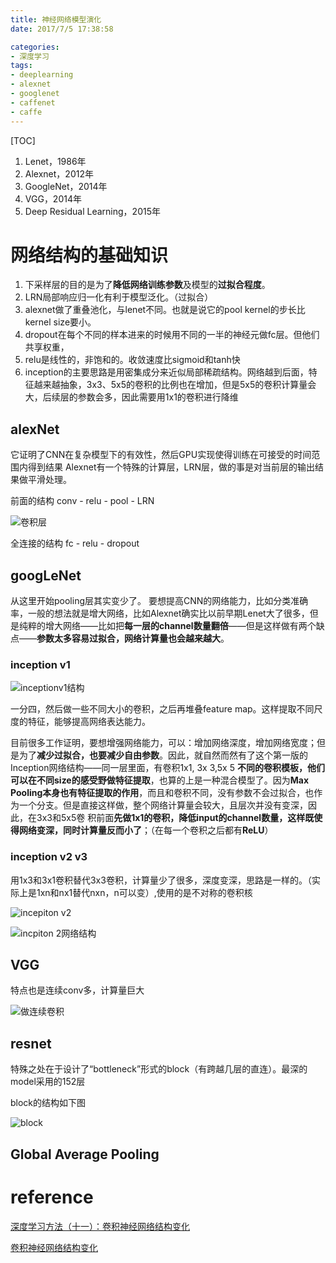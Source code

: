 ```yaml
---
title: 神经网络模型演化
date: 2017/7/5 17:38:58

categories:
- 深度学习
tags:
- deeplearning
- alexnet
- googlenet
- caffenet
- caffe
---
```

[TOC]

1. Lenet，1986年
2. Alexnet，2012年
3. GoogleNet，2014年
4. VGG，2014年
5. Deep Residual Learning，2015年


<!--more-->

<div class="github-widget" data-repo="DragonFive/python_cv_AI_ML"></div>


# 网络结构的基础知识
1. 下采样层的目的是为了**降低网络训练参数**及模型的**过拟合程度**。
2. LRN局部响应归一化有利于模型泛化。（过拟合）
3. alexnet做了重叠池化，与lenet不同。也就是说它的pool kernel的步长比kernel size要小。
4. dropout在每个不同的样本进来的时候用不同的一半的神经元做fc层。但他们共享权重，
5. relu是线性的，非饱和的。收敛速度比sigmoid和tanh快
6. inception的主要思路是用密集成分来近似局部稀疏结构。网络越到后面，特征越来越抽象，3x3、5x5的卷积的比例也在增加，但是5x5的卷积计算量会大，后续层的参数会多，因此需要用1x1的卷积进行降维

## alexNet

它证明了CNN在复杂模型下的有效性，然后GPU实现使得训练在可接受的时间范围内得到结果
Alexnet有一个特殊的计算层，LRN层，做的事是对当前层的输出结果做平滑处理。

前面的结构  conv - relu - pool - LRN

![卷积层][1]

全连接的结构 fc - relu - dropout


## googLeNet
从这里开始pooling层其实变少了。
要想提高CNN的网络能力，比如分类准确率，一般的想法就是增大网络，比如Alexnet确实比以前早期Lenet大了很多，但是纯粹的增大网络——比如把**每一层的channel数量翻倍**——但是这样做有两个缺点——**参数太多容易过拟合，网络计算量也会越来越大**。
### inception v1
![inceptionv1结构][2]

一分四，然后做一些不同大小的卷积，之后再堆叠feature map。这样提取不同尺度的特征，能够提高网络表达能力。

目前很多工作证明，要想增强网络能力，可以：增加网络深度，增加网络宽度；但是为了**减少过拟合，也要减少自由参数**。因此，就自然而然有了这个第一版的Inception网络结构——同一层里面，有卷积1x1, 3x 3,5x 5 **不同的卷积模板，他们可以在不同size的感受野做特征提取**，也算的上是一种混合模型了。因为**Max Pooling本身也有特征提取的作用**，而且和卷积不同，没有参数不会过拟合，也作为一个分支。但是直接这样做，整个网络计算量会较大，且层次并没有变深，因此，在3x3和5x5卷 积前面**先做1x1的卷积，降低input的channel数量，这样既使得网络变深，同时计算量反而小了**；（在每一个卷积之后都有**ReLU**）

### inception v2 v3

用1x3和3x1卷积替代3x3卷积，计算量少了很多，深度变深，思路是一样的。（实际上是1xn和nx1替代nxn，n可以变）,使用的是不对称的卷积核

![incepiton v2][3]

![incpiton 2网络结构][4]

## VGG

特点也是连续conv多，计算量巨大

![做连续卷积][5]


## resnet

特殊之处在于设计了“bottleneck”形式的block（有跨越几层的直连）。最深的model采用的152层

block的结构如下图 

![block][6]


## Global Average Pooling





# reference

[深度学习方法（十一）：卷积神经网络结构变化](http://blog.csdn.net/xbinworld/article/details/61674836)

[卷积神经网络结构变化](http://blog.csdn.net/xbinworld/article/details/61210499)



  [1]: https://www.github.com/DragonFive/CVBasicOp/raw/master/%E5%B0%8F%E4%B9%A6%E5%8C%A0/1502709541017.jpg
  [2]: https://www.github.com/DragonFive/CVBasicOp/raw/master/%E5%B0%8F%E4%B9%A6%E5%8C%A0/1502709248613.jpg
  [3]: https://www.github.com/DragonFive/CVBasicOp/raw/master/%E5%B0%8F%E4%B9%A6%E5%8C%A0/1502710845336.jpg
  [4]: https://www.github.com/DragonFive/CVBasicOp/raw/master/%E5%B0%8F%E4%B9%A6%E5%8C%A0/1502710981337.jpg
  [5]: https://www.github.com/DragonFive/CVBasicOp/raw/master/%E5%B0%8F%E4%B9%A6%E5%8C%A0/1502710007686.jpg
  [6]: https://www.github.com/DragonFive/CVBasicOp/raw/master/%E5%B0%8F%E4%B9%A6%E5%8C%A0/1502710123203.jpg